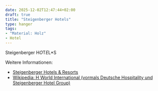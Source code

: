 ```yaml
---
date: 2025-12-02T12:47:44+02:00
draft: true
title: "Steigenberger Hotels"
type: hanger
tags:
- "Material: Holz"
- Hotel
---
```

Steigenberger
H*O*T*E*L*S

<div class="notes">
Weitere Informationen:
<ul>
<li><a href="https://hrewards.com/de/steigenberger-hotels-resorts">Steigenberger Hotels & Resorts</a></li>
<li><a href="https://de.wikipedia.org/wiki/H_World_International">Wikipedia: H World International (vormals Deutsche Hospitality und Steigenberger Hotel Group)</a></li>
</ul>
</div>
